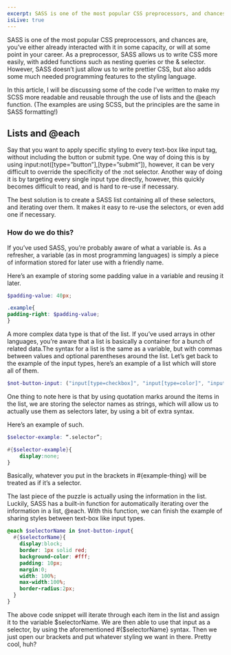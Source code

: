 ```yaml
---
excerpt: SASS is one of the most popular CSS preprocessors, and chances are, you’ve either already interacted with it in some capacity, or will at some point in your career. As a preprocessor, SASS allows us to write CSS more easily, with added functions such as nesting queries or the & selector. However, SASS doesn’t just allow us to write prettier CSS, but also adds some much needed programming features to the styling language. 
isLive: true
---
```


SASS is one of the most popular CSS preprocessors, and chances are, you’ve either already interacted with it in some capacity, or will at some point in your career. As a preprocessor, SASS allows us to write CSS more easily, with added functions such as nesting queries or the & selector. However, SASS doesn’t just allow us to write prettier CSS, but also adds some much needed programming features to the styling language. 

In this article, I will be discussing some of the code I’ve written to make my SCSS more readable and reusable through the use of lists and the @each function. (The examples are using SCSS, but the principles are the same in SASS formatting!) 

<h2>Lists and @each</h2>

Say that you want to apply specific styling to every text-box like input tag, without including the button or submit type. One way of doing this is by using input:not([type=”button”],[type=”submit”]), however, it can be very difficult to override the specificity of the :not selector. Another way of doing it is by targeting every single input type directly, however, this quickly becomes difficult to read, and is hard to re-use if necessary. 

The best solution is to create a SASS list containing all of these selectors, and iterating over them. It makes it easy to re-use the selectors, or even add one if necessary. 

<h3>How do we do this?</h3>

If you’ve used SASS, you’re probably aware of what a variable is. As a refresher, a variable (as in most programming languages) is simply a piece of information stored for later use with a friendly name.

Here’s an example of storing some padding value in a variable and reusing it later.

```scss
$padding-value: 40px;

.example{
padding-right: $padding-value;
}
```



A more complex data type is that of the list. If you’ve used arrays in other languages, you’re aware that a list is basically a container for a bunch of related data.The syntax for a list is the same as a variable, but with commas between values and optional parentheses around the list. Let’s get back to the example of the input types, here’s an example of a list which will store all of them. 
```scss
$not-button-input: ("input[type=checkbox]", "input[type=color]", "input[type=date]", "input[type=datetime-local]", "input[type=email]", "input[type=file]","input[type=hidden]","input[type=month]","input[type=number]", "input[type=password]","input[type=radio]","input[type=range]","input[type=search]","input[type=tel]","input[type=text]","input[type=time]","input[type=url]","input[type=week]");
```

One thing to note here is that by using quotation marks around the items in the list, we are storing the selector names as strings, which will allow us to actually use them as selectors later, by using a bit of extra syntax.

Here’s an example of such.

```scss
$selector-example: “.selector”;

#{$selector-example}{
    display:none;
}
```
Basically, whatever you put in the brackets in #{example-thing} will be treated as if it’s a selector. 

The last piece of the puzzle is actually using the information in the list. Luckily, SASS has a built-in function for automatically iterating over the information in a list, @each. With this function, we can finish the example of sharing styles between text-box like input types.


```scss
@each $selectorName in $not-button-input{
  #{$selectorName}{
    display:block;
    border: 1px solid red;
    background-color: #fff;
    padding: 10px;
    margin:0;
    width: 100%;
    max-width:100%;
    border-radius:2px;
  }
}
```

The above code snippet will iterate through each item in the list and assign it to the variable $selectorName. We are then able to use that input as a selector, by using the aforementioned #{$selectorName} syntax. Then we just open our brackets and put whatever styling we want in there. Pretty cool, huh?





